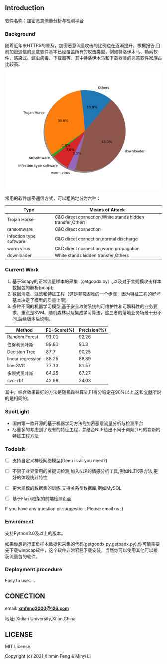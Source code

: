 Introduction
----------
软件名称：加密恶意流量分析与检测平台
### Background

随着近年来HTTPS的普及，加密恶意流量攻击的比例也在逐渐提升。根据报告,目前加密通信的恶意软件基本已经覆盖所有的攻击类型，例如特洛伊木马、勒索软件、感染式、蠕虫病毒、下载器等，其中特洛伊木马和下载器类的恶意软件家族占比较高。

 ![The proportion of malware](./Pictures/PieChart.png)

常用的软件加密通信方式，可以粗略地分为六种：

|Type|Means of Attack|
|-------|--------|
|Trojan Horse|C&C direct connection,White stands hidden transfer,Others|
|ransomware|C&C direct connection|
|Infection type software|C&C direct connection,normal discharge|
|worm virus|C&C direct connection,worm propagation|
|downloader|White stands hidden transfer,Others|

### Current Work

1. 基于Scapy的正常流量样本的采集（getgoodx.py）,以及对于大规模攻击样本数据包的解析(pcap);
2. 数据清洗、过滤和特征工程（这是非常困难的一个步骤，因为特征工程的好坏基本决定了模型的质量上限）
3. 多种不同的机器学习模型,基于安全攻防系统的可维护性和可解释性的业务要求，重点是SVM、随机森林以及集成学习算法，这三者的落地业务场景十分不同,后续版本后说明。

|Method|F1-Score(%)|Precision(%)|
|------|---------|-----|
|Random Forest|91.01|92.26|
|伯努利贝叶斯|89.81|91.3|
|Decision Tree|87.7|90.25|
|linear regression|88.25|88.89|
|linerSVC|77.13|81.57|
|多项式贝叶斯|64.25|67.27|
|svc-rbf|42.98|34.03|

其中，综合效果最好的方法是随机森林算法,F1得分稳定在90%以上,这和[文献](https://blog.riskivy.com/%e5%9f%ba%e4%ba%8e%e6%9c%ba%e5%99%a8%e5%ad%a6%e4%b9%a0%e7%9a%84%e6%81%b6%e6%84%8f%e8%bd%af%e4%bb%b6%e5%8a%a0%e5%af%86%e6%b5%81%e9%87%8f%e6%a3%80%e6%b5%8b/)所说的是相同的。


### SpotLight

- 国内第一款开源的基于机器学习方法的加密恶意流量分析与检测平台
- 尽量多的考虑到了现有的特征工程，并结合NLP给出不同于词频(TF)的崭新的特征工程方法

### Todolsit

- [ ]  支持自定义神经网络模型(Deep is all you need?)
- [ ]  不限于业界常用的关键词检测,加入NLP的情感分析工具,例如NLTK等方法,更好的体现统计特性
- [ ]  更大规模的数据集的训练,支持关系型数据库,例如MySQL
- [ ]  基于Flask框架的前端检测页面


If you have any question or suggestion, Please email us :)

### Enviroment


支持Python3.0及以上的版本。

如果你想运行正负样本数据包采集的代码(getgoodx.py,getbadx.py),你可能需要先下载winpcap软件，这个软件非常容易下载安装，当然你可以使用其他可以接获流量包的软件。

### Deployment procedure
 
Easy to use.....

CONECTION
-----------
email: **xmfeng2000@126.com**

地址: Xidian University,Xi'an,China


LICENSE
-------
MIT License

Copyright (c) 2021 Xinmin Feng & Minyi Li